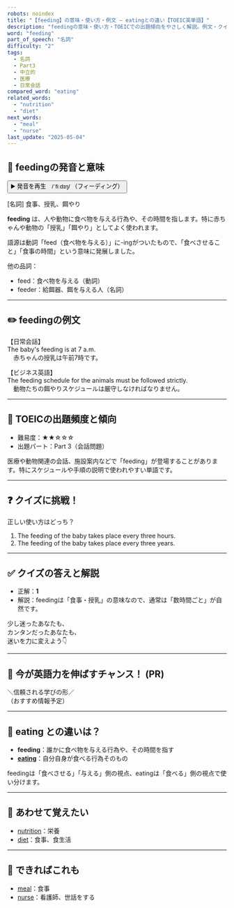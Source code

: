 ```yaml
---
robots: noindex
title: "【feeding】の意味・使い方・例文 ― eatingとの違い【TOEIC英単語】"
description: "feedingの意味・使い方・TOEICでの出題傾向をやさしく解説。例文・クイズ付きでeatingとの違いもわかりやすく学べます。"
word: "feeding"
part_of_speech: "名詞"
difficulty: "2"
tags:
  - 名詞
  - Part3
  - 中立的
  - 医療
  - 日常会話
compared_word: "eating"
related_words:
  - "nutrition"
  - "diet"
next_words:
  - "meal"
  - "nurse"
last_update: "2025-05-04"
---
```


## 🔰 feedingの発音と意味

<button class="play-audio" onclick="playTTS('feeding')">
  <span class="play-audio-main">
    ▶️ 発音を再生　/ˈfiːdɪŋ/
  </span>
  <span class="play-audio-sub">
    （フィーディング）
  </span>
</button>

[名詞] 食事、授乳、餌やり

**feeding** は、人や動物に食べ物を与える行為や、その時間を指します。特に赤ちゃんや動物の「授乳」「餌やり」としてよく使われます。

語源は動詞「feed（食べ物を与える）」に-ingがついたもので、「食べさせること」「食事の時間」という意味に発展しました。

他の品詞：  
- feed：食べ物を与える（動詞）
- feeder：給餌器、餌を与える人（名詞）

---

## ✏️ feedingの例文

【日常会話】  
The baby's feeding is at 7 a.m.  
　赤ちゃんの授乳は午前7時です。

【ビジネス英語】  
The feeding schedule for the animals must be followed strictly.  
　動物たちの餌やりスケジュールは厳守しなければなりません。

---

## 🎯 TOEICの出題頻度と傾向

- 難易度：★★☆☆☆
- 出題パート：Part 3（会話問題）

医療や動物関連の会話、施設案内などで「feeding」が登場することがあります。特にスケジュールや手順の説明で使われやすい単語です。

---

## ❓ クイズに挑戦！

正しい使い方はどっち？

1. The feeding of the baby takes place every three hours.  
2. The feeding of the baby takes place every three years.

---

## ✅ クイズの答えと解説

- 正解：**1**
- 解説：feedingは「食事・授乳」の意味なので、通常は「数時間ごと」が自然です。

少し迷ったあなたも、  
カンタンだったあなたも、  
迷いを力に変えよう👇️

---

## 🚀 今が英語力を伸ばすチャンス！ (PR)

<div class="info-center">
＼信頼される学びの形／<br>  
（おすすめ情報予定）
</div>

---

## 🤔  eating との違いは？

- **feeding**：誰かに食べ物を与える行為や、その時間を指す
- **[eating](/eating)**：自分自身が食べる行為そのもの

feedingは「食べさせる」「与える」側の視点、eatingは「食べる」側の視点で使い分けます。

---

## 🧩 あわせて覚えたい

- [nutrition](/nutrition)：栄養
- [diet](/diet)：食事、食生活

---

## 📖 できればこれも

- [meal](/meal)：食事
- [nurse](/nurse)：看護師、世話をする

<!-- cvid: aid03_bid44 -->
